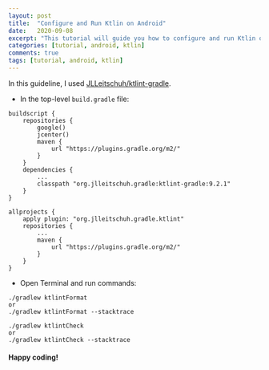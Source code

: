```yaml
---
layout: post
title:  "Configure and Run Ktlin on Android"
date:   2020-09-08
excerpt: "This tutorial will guide you how to configure and run Ktlin on Android"
categories: [tutorial, android, ktlin]
comments: true
tags: [tutorial, android, ktlin]
---
```


In this guideline, I used [JLLeitschuh/ktlint-gradle](https://github.com/jlleitschuh/ktlint-gradle).

- In the top-level `build.gradle` file:

```dsl
buildscript {
    repositories {
        google()
        jcenter()
        maven {
            url "https://plugins.gradle.org/m2/"
        }
    }
    dependencies {
        ...
        classpath "org.jlleitschuh.gradle:ktlint-gradle:9.2.1"
    }
}

allprojects {
    apply plugin: "org.jlleitschuh.gradle.ktlint"
    repositories {
        ...
        maven {
            url "https://plugins.gradle.org/m2/"
        }
    }
}
```


- Open Terminal and run commands:

```dsl
./gradlew ktlintFormat
or
./gradlew ktlintFormat --stacktrace

./gradlew ktlintCheck
or
./gradlew ktlintCheck --stacktrace

```


#### Happy coding!
